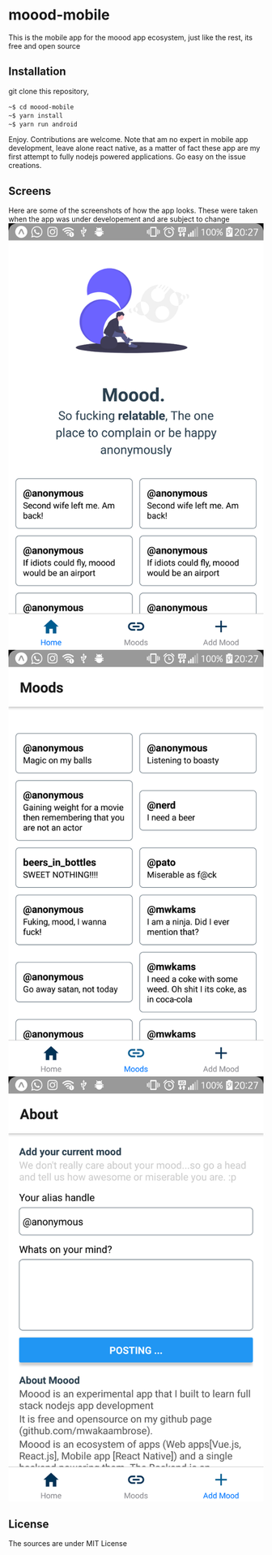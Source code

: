 # moood-mobile
This is the mobile app for the moood app ecosystem, just like the rest, its free and open source
## Installation
git clone this repository,
```bash 
~$ cd moood-mobile
~$ yarn install
~$ yarn run android
```

Enjoy. Contributions are welcome. Note that am no expert in mobile app development, 
leave alone react native, as a matter of fact these app are my first attempt to fully nodejs
powered applications.
Go easy on the issue creations.

## Screens
Here are some of the screenshots of how the app looks. These were taken when the app was under developement
and are subject to change
![alt text](https://raw.githubusercontent.com/mwakaambrose/moood-mobile/master/screenshots/1.png)
![alt text](https://raw.githubusercontent.com/mwakaambrose/moood-mobile/master/screenshots/2.png)
![alt text](https://raw.githubusercontent.com/mwakaambrose/moood-mobile/master/screenshots/3.png)



## License 
The sources are under MIT License